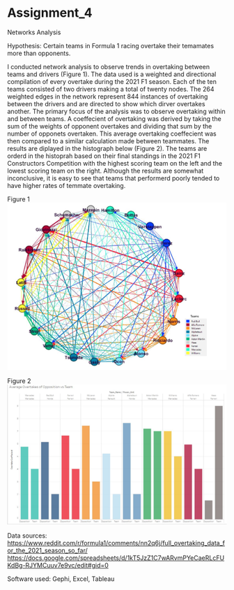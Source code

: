 # Assignment_4
 Networks Analysis

Hypothesis: Certain teams in Formula 1 racing overtake their temamates more than opponents.

I conducted network analysis to observe trends in overtaking between teams and drivers (Figure 1). The data used is a weighted and directional compilation of every overtake during the 2021 F1 season. Each of the ten teams consisted of two drivers making a total of twenty nodes. The 264 weighted edges in the network represent 844 instances of overtaking between the drivers and are directed to show which dirver overtakes another. The primary focus of the analysis was to observe overtaking within and between teams. 
A coeffecient of overtaking was derived by taking the sum of the weights of opponent overtakes and dividing that sum by the number of opponets overtaken. This average overtaking coeffecient was then compared to a similar calculation made between teammates. The results are diplayed in the histograph below (Figure 2). The teams are orderd in the histoprah based on their final standings in the 2021 F1 Constructors Competition with the highest scoring team on the left and the lowest scoring team on the right. Although the results are somewhat inconclusive, it is easy to see that teams that performerd poorly tended to have higher rates of temmate overtaking. 



Figure 1
<img src="images\f1_final_net.jpg">


Figure 2
<img src="images\f1Hist.JPG">


Data sources: https://www.reddit.com/r/formula1/comments/nn2q6j/full_overtaking_data_for_the_2021_season_so_far/ 
              https://docs.google.com/spreadsheets/d/1kT5JzZ1C7wARvmPYeCaeRLcFUKdBg-RJYMCuuv7e9vc/edit#gid=0

Software used: Gephi, Excel, Tableau
